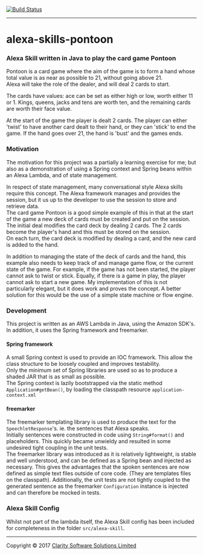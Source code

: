 [![Build Status](https://travis-ci.org/ClaritySoftwareSolutions/alexa-skills-pontoon.svg?branch=master)](https://travis-ci.org/ClaritySoftwareSolutions/alexa-skills-pontoon)

----
# alexa-skills-pontoon
### Alexa Skill written in Java to play the card game Pontoon
Pontoon is a card game where the aim of the game is to form a hand whose total value is as near as possible to 21, without going above 21.  
Alexa will take the role of the dealer, and will deal 2 cards to start.

The cards have values: ace can be set as either high or low, worth either 11 or 1. Kings, queens, jacks and tens are worth ten, and the 
remaining cards are worth their face value.

At the start of the game the player is dealt 2 cards. The player can either 'twist' to have another card dealt to their hand,
or they can 'stick' to end the game. If the hand goes over 21, the hand is 'bust' and the games ends.

### Motivation
The motivation for this project was a partially a learning exercise for me; but also as a demonstration of using a Spring context and Spring 
beans within an Alexa Lambda, and of state management.

In respect of state management, many conversational style Alexa skills require this concept. The Alexa framework manages and provides the session,
but it us up to the developer to use the session to store and retrieve data.  
The card game Pontoon is a good simple example of this in that at the start of the game a new deck of cards must be created and put on the session.  
The initial deal modifies the card deck by dealing 2 cards. The 2 cards become the player's hand and this must be stored on the session.  
On each turn, the card deck is modified by dealing a card, and the new card is added to the hand.

In addition to managing the state of the deck of cards and the hand, this example also needs to keep track of and manage game flow, or the current
state of the game. For example, if the game has not been started, the player cannot ask to twist or stick. Equally, if there is a game in play, the
player cannot ask to start a new game. My implementation of this is not particularly elegant, but it does work and proves the concept.
A better solution for this would be the use of a simple state machine or flow engine.

### Development
This project is written as an AWS Lambda in Java, using the Amazon SDK's.  
In addition, it uses the Spring framework and freemarker.
#### Spring framework
A small Spring context is used to provide an IOC framework. This allow the class structure to be loosely coupled and improves testability.  
Only the minimum set of Spring libraries are used so as to produce a shaded JAR that is as small as possible.  
The Spring context is lazily bootstrapped via the static method `Application#getBean()`, by loading the classpath resource `application-context.xml`
#### freemarker
The freemarker templating library is used to produce the text for the `SpeechletResponse`'s. ie. the sentences that Alexa speaks.  
Initially sentences were constructed in code using `String#format()` and placeholders. This quickly became unwieldy and resulted in some undesired
tight coupling in the unit tests.  
The freemarker library was introduced as it is relatively lightweight, is stable and well understood, and can be defined as a Spring bean and
injected as necessary. This gives the advantages that the spoken sentences are now defined as simple text files outside of core code. (They are
templates files on the classpath). Additionally, the unit tests are not tightly coupled to the generated sentence as the freemarker `Configuration`
instance is injected and can therefore be mocked in tests.

### Alexa Skill Config
Whilst not part of the lambda itself, the Alexa Skill config has been included for completeness in the folder `src/alexa-skill`.

----
Copyright &copy; 2017 [Clarity Software Solutions Limited](https://claritysoftware.co.uk)

